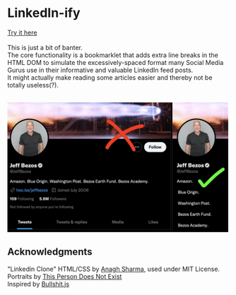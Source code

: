 # LinkedIn-ify  
[Try it here](https://callumbeaney.github.io/linkedinify/)  
<br>
This is just a bit of banter.  
The core functionality is a bookmarklet that adds extra line breaks in the HTML DOM to simulate the excessively-spaced format many Social Media Gurus use in their informative and valuable LinkedIn feed posts.  
It might actually make reading some articles easier and thereby not be totally useless(?).  
<br>

<img style="width:500px;" src="./linkedin-clone-main/assets/images/post_1_img.jpeg"></img>

## Acknowledgments
"Linkedin Clone" HTML/CSS by [Anagh Sharma](https://github.com/Anagh-Sharma), used under MIT License.  
Portraits by [This Person Does Not Exist](https://thispersondoesnotexist.com)  
Inspired by [Bullshit.js](https://mourner.github.io/bullshit.js/)  
